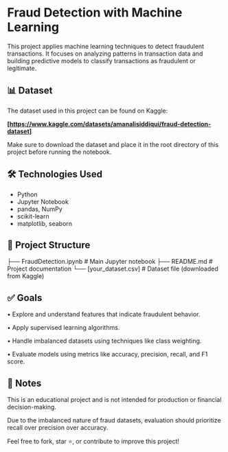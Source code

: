 # Fraud Detection with Machine Learning

This project applies machine learning techniques to detect fraudulent transactions. It focuses on analyzing patterns in transaction data and building predictive models to classify transactions as fraudulent or legitimate.

## 📊 Dataset

The dataset used in this project can be found on Kaggle:

**[https://www.kaggle.com/datasets/amanalisiddiqui/fraud-detection-dataset]**

Make sure to download the dataset and place it in the root directory of this project before running the notebook.

## 🛠️ Technologies Used

- Python
- Jupyter Notebook
- pandas, NumPy
- scikit-learn
- matplotlib, seaborn

## 📁 Project Structure

├── FraudDetection.ipynb # Main Jupyter notebook
├── README.md # Project documentation
└── [your_dataset.csv] # Dataset file (downloaded from Kaggle)


## ✅ Goals
  • Explore and understand features that indicate fraudulent behavior.

  • Apply supervised learning algorithms.

  • Handle imbalanced datasets using techniques like class weighting.

  • Evaluate models using metrics like accuracy, precision, recall, and F1 score.

## 📌 Notes
This is an educational project and is not intended for production or financial decision-making.

Due to the imbalanced nature of fraud datasets, evaluation should prioritize recall over precision over accuracy.

Feel free to fork, star ⭐️, or contribute to improve this project!

  
